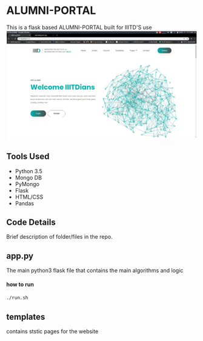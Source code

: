 # ALUMNI-PORTAL
This is a flask based ALUMNI-PORTAL built for IIITD'S use
![alt text](https://raw.githubusercontent.com/asmitks/IIITD_ALUMNI_PORTAL/master/alumni.jpeg)
## Tools Used
- Python 3.5
- Mongo DB
- PyMongo
- Flask
- HTML/CSS
- Pandas





## Code Details
Brief description of folder/files in the repo.

## app.py
The main python3 flask file that contains the main algorithms and logic
#### how to run
```bash
./run.sh 
```
## templates
contains ststic pages for the website
